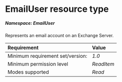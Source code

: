 # EmailUser resource type

##### Namespace: *EmailUser*



Represents an email account on an Exchange Server.

|Requirement| Value|
|:----------|:-----|
|Minimum requirement set/version: | *1.0*|
|Minimum permission level |*ReadItem* |
|Modes supported | *Read*|


